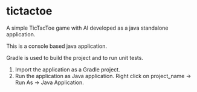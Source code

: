 # tictactoe
A simple TicTacToe game with AI developed as a java standalone application.  

This is a console based java application.

Gradle is used to build the project and to run unit tests.

1. Import the application as a Gradle project.
2. Run the application as Java application. Right click on project_name -> Run As -> Java Application.
